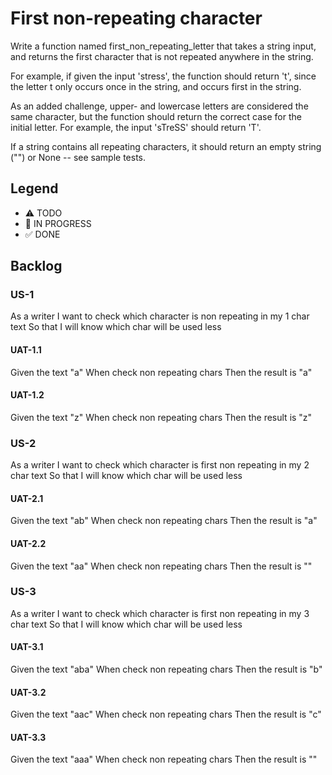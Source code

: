 # First non-repeating character

Write a function named first_non_repeating_letter that takes a string input, and returns the first character that is not repeated anywhere in the string.

For example, if given the input 'stress', the function should return 't', since the letter t only occurs once in the string, and occurs first in the string.

As an added challenge, upper- and lowercase letters are considered the same character, but the function should return the correct case for the initial letter. For example, the input 'sTreSS' should return 'T'.

If a string contains all repeating characters, it should return an empty string ("") or None -- see sample tests.

## Legend
- ⚠ TODO
- 🚧 IN PROGRESS
- ✅ DONE

## Backlog

### US-1
As a writer
I want to check which character is non repeating in my 1 char text
So that I will know which char will be used less

#### UAT-1.1
Given the text "a"
When check non repeating chars
Then the result is "a"

#### UAT-1.2
Given the text "z"
When check non repeating chars
Then the result is "z"

### US-2
As a writer
I want to check which character is first non repeating in my 2 char text
So that I will know which char will be used less

#### UAT-2.1
Given the text "ab"
When check non repeating chars
Then the result is "a"

#### UAT-2.2
Given the text "aa"
When check non repeating chars
Then the result is ""

### US-3
As a writer
I want to check which character is first non repeating in my 3 char text
So that I will know which char will be used less

#### UAT-3.1
Given the text "aba"
When check non repeating chars
Then the result is "b"

#### UAT-3.2
Given the text "aac"
When check non repeating chars
Then the result is "c"

#### UAT-3.3
Given the text "aaa"
When check non repeating chars
Then the result is ""